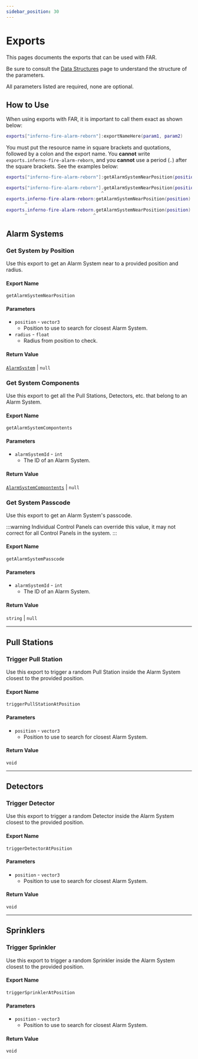 ```yaml
---
sidebar_position: 30
---
```


# Exports

This pages documents the exports that can be used with FAR.

Be sure to consult the [Data Structures](data.mdx) page to understand the structure of the parameters.

All parameters listed are required, none are optional.

## How to Use

When using exports with FAR, it is important to call them exact as shown below:

```lua
exports["inferno-fire-alarm-reborn"]:exportNameHere(param1, param2)
```

You must put the resource name in square brackets and quotations, followed by a colon and the export name.
You **cannot** write `exports.inferno-fire-alarm-reborn`, and you **cannot** use a period (`.`) after the square brackets.
See the examples below:

```lua
exports["inferno-fire-alarm-reborn"]:getAlarmSystemNearPosition(position) -- CORRECT

exports["inferno-fire-alarm-reborn"].getAlarmSystemNearPosition(position) -- WRONG
                                    ^
exports.inferno-fire-alarm-reborn:getAlarmSystemNearPosition(position) -- WRONG
       ^
exports.inferno-fire-alarm-reborn.getAlarmSystemNearPosition(position) -- WRONG
       ^                         ^
```

## Alarm Systems

### Get System by Position
Use this export to get an Alarm System near to a provided position and radius.

#### Export Name
```
getAlarmSystemNearPosition
```
#### Parameters

- `position` - `vector3`
	- Position to use to search for closest Alarm System.
- `radius` - `float`
	- Radius from position to check.

#### Return Value
[`AlarmSystem`](data.mdx#alarm-system) | `null`

### Get System Components
Use this export to get all the Pull Stations, Detectors, etc. that belong to an Alarm System.

#### Export Name
```
getAlarmSystemCompontents
```
#### Parameters

- `alarmSystemId` - `int`
	- The ID of an Alarm System.

#### Return Value
[`AlarmSystemCompontents`](data.mdx#alarm-system-components) | `null`

### Get System Passcode
Use this export to get an Alarm System's passcode.

:::warning
Individual Control Panels can override this value, it may not correct for all Control Panels in the system.
:::

#### Export Name
```
getAlarmSystemPasscode
```
#### Parameters

- `alarmSystemId` - `int`
	- The ID of an Alarm System.

#### Return Value
`string` | `null`

***

## Pull Stations

### Trigger Pull Station
Use this export to trigger a random Pull Station inside the Alarm System closest to the provided position.

#### Export Name
```
triggerPullStationAtPosition
```
#### Parameters

- `position` - `vector3`
  - Position to use to search for closest Alarm System.

#### Return Value
`void`

***

## Detectors

### Trigger Detector
Use this export to trigger a random Detector inside the Alarm System closest to the provided position.

#### Export Name
```
triggerDetectorAtPosition
```
#### Parameters

- `position` - `vector3`
	- Position to use to search for closest Alarm System.

#### Return Value
`void`

***

## Sprinklers

### Trigger Sprinkler
Use this export to trigger a random Sprinkler inside the Alarm System closest to the provided position.

#### Export Name
```
triggerSprinklerAtPosition
```
#### Parameters

- `position` - `vector3`
	- Position to use to search for closest Alarm System.

#### Return Value
`void`
